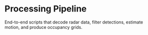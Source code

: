 # Processing Pipeline

End-to-end scripts that decode radar data, filter detections, estimate motion, and produce occupancy grids.
